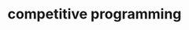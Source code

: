 ---
category: [competitive_programming]
hue: var(--c-themeQuaternaryDark)
title: competitive programming
description: my competitive programming history (mainly AtCoder)
---